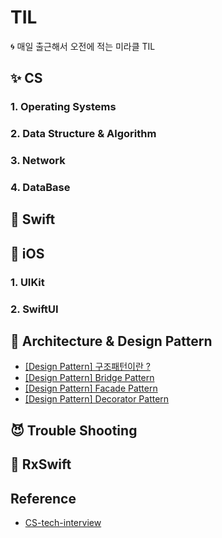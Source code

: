 # TIL
🌀 매일 출근해서 오전에 적는 미라클 TIL


## ✨ CS

### 1. Operating Systems
### 2. Data Structure & Algorithm
### 3. Network
### 4. DataBase


## 👀 Swift

## 🌴 iOS

### 1. UIKit
### 2. SwiftUI

## 🍰 Architecture & Design Pattern
- [[Design Pattern] 구조패턴이란 ?](https://github.com/Suyeon9911/TIL/issues/25)
- [[Design Pattern] Bridge Pattern](https://github.com/Suyeon9911/TIL/issues/26)
- [[Design Pattern] Facade Pattern](https://github.com/Suyeon9911/TIL/issues/27)
- [[Design Pattern] Decorator Pattern]()

## 😈 Trouble Shooting

## 🐢 RxSwift 



## Reference
- [CS-tech-interview](https://github.com/gyoogle/tech-interview-for-developer)
